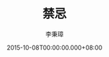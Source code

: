 ---
issue: 142
title: 禁忌
author: 李秉璋
language: 詔安
date: 2015-10-08T00:00:00.000+08:00
topic: 文史
difficulty: 2
wikidata: Q98095980
wikidata_link: https://www.wikidata.org/wiki/Q98095980
---